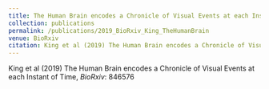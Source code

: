 ```yaml
---
title: The Human Brain encodes a Chronicle of Visual Events at each Instant of Time
collection: publications
permalink: /publications/2019_BioRxiv_King_TheHumanBrain
venue: BioRxiv
citation: King et al (2019) The Human Brain encodes a Chronicle of Visual Events at each Instant of Time, <i>BioRxiv</i>: 846576
---
```

King et al (2019) The Human Brain encodes a Chronicle of Visual Events at each Instant of Time, <i>BioRxiv</i>: 846576
